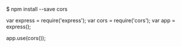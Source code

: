 $ npm install --save cors

var express = require('express');
var cors = require('cors');
var app = express();

app.use(cors());
